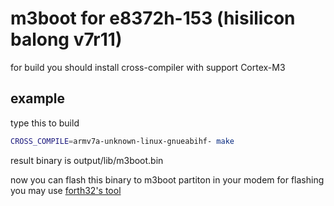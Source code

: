 # m3boot for e8372h-153 (hisilicon balong v7r11)

for build you should install cross-compiler with support Cortex-M3

## example
type this to build
```bash
CROSS_COMPILE=armv7a-unknown-linux-gnueabihf- make
```
result binary is output/lib/m3boot.bin

now you can flash this binary to m3boot partiton in your modem
for flashing you may use [forth32's tool](https://github.com/forth32/balong-usbdload)
